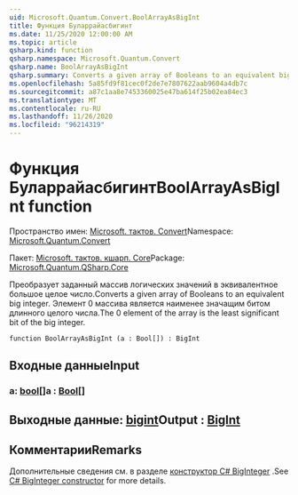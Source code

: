 ```yaml
---
uid: Microsoft.Quantum.Convert.BoolArrayAsBigInt
title: Функция Буларрайасбигинт
ms.date: 11/25/2020 12:00:00 AM
ms.topic: article
qsharp.kind: function
qsharp.namespace: Microsoft.Quantum.Convert
qsharp.name: BoolArrayAsBigInt
qsharp.summary: Converts a given array of Booleans to an equivalent big integer. The 0 element of the array is the least significant bit of the big integer.
ms.openlocfilehash: 5a85fd9f81cec0f2de7e7807622aab9604a4db7c
ms.sourcegitcommit: a87c1aa8e7453360025e47ba614f25b02ea84ec3
ms.translationtype: MT
ms.contentlocale: ru-RU
ms.lasthandoff: 11/26/2020
ms.locfileid: "96214319"
---
```

# <a name="boolarrayasbigint-function"></a><span data-ttu-id="e21cd-102">Функция Буларрайасбигинт</span><span class="sxs-lookup"><span data-stu-id="e21cd-102">BoolArrayAsBigInt function</span></span>

<span data-ttu-id="e21cd-103">Пространство имен: [Microsoft. тактов. Convert](xref:Microsoft.Quantum.Convert)</span><span class="sxs-lookup"><span data-stu-id="e21cd-103">Namespace: [Microsoft.Quantum.Convert](xref:Microsoft.Quantum.Convert)</span></span>

<span data-ttu-id="e21cd-104">Пакет: [Microsoft. тактов. кшарп. Core](https://nuget.org/packages/Microsoft.Quantum.QSharp.Core)</span><span class="sxs-lookup"><span data-stu-id="e21cd-104">Package: [Microsoft.Quantum.QSharp.Core](https://nuget.org/packages/Microsoft.Quantum.QSharp.Core)</span></span>


<span data-ttu-id="e21cd-105">Преобразует заданный массив логических значений в эквивалентное большое целое число.</span><span class="sxs-lookup"><span data-stu-id="e21cd-105">Converts a given array of Booleans to an equivalent big integer.</span></span>
<span data-ttu-id="e21cd-106">Элемент 0 массива является наименее значащим битом длинного целого числа.</span><span class="sxs-lookup"><span data-stu-id="e21cd-106">The 0 element of the array is the least significant bit of the big integer.</span></span>

```qsharp
function BoolArrayAsBigInt (a : Bool[]) : BigInt
```


## <a name="input"></a><span data-ttu-id="e21cd-107">Входные данные</span><span class="sxs-lookup"><span data-stu-id="e21cd-107">Input</span></span>

### <a name="a--bool"></a><span data-ttu-id="e21cd-108">a: [bool](xref:microsoft.quantum.lang-ref.bool)[]</span><span class="sxs-lookup"><span data-stu-id="e21cd-108">a : [Bool](xref:microsoft.quantum.lang-ref.bool)[]</span></span>





## <a name="output--bigint"></a><span data-ttu-id="e21cd-109">Выходные данные: [bigint](xref:microsoft.quantum.lang-ref.bigint)</span><span class="sxs-lookup"><span data-stu-id="e21cd-109">Output : [BigInt](xref:microsoft.quantum.lang-ref.bigint)</span></span>



## <a name="remarks"></a><span data-ttu-id="e21cd-110">Комментарии</span><span class="sxs-lookup"><span data-stu-id="e21cd-110">Remarks</span></span>

<span data-ttu-id="e21cd-111">Дополнительные сведения см. в разделе [конструктор C# BigInteger](https://docs.microsoft.com/dotnet/api/system.numerics.biginteger.-ctor?view=netframework-4.7.2#System_Numerics_BigInteger__ctor_System_Int64_) .</span><span class="sxs-lookup"><span data-stu-id="e21cd-111">See [C# BigInteger constructor](https://docs.microsoft.com/dotnet/api/system.numerics.biginteger.-ctor?view=netframework-4.7.2#System_Numerics_BigInteger__ctor_System_Int64_) for more details.</span></span>